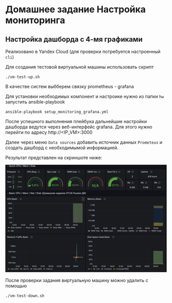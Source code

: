 # Домашнее задание Настройка мониторинга

## Настройка дашборда с 4-мя графиками

Реализовано в Yandex Cloud (для проверки потребуется настроенный `cli`)

Для создания тестовой виртуальной машины использовать скрипт
```
./vm-test-up.sh
```

В качестве систем выбберем связку prometheus - grafana

Для установки необходимых компонент и настроике нужно из папки `hw` запустить ansible-playbook
```
ansible-playbook setup_monitoring_grafana.yml
```

После успешного выполнения плейбука дальнейшие настройки дашборда ведутся через веб-интерфейс grafana. Для этого нужно перейти по адресу http://<IP_VM>:3000

Далее через меню `Data sources` добавить источник данных `Prometeus` и создать дашборд с необходимымой информацией.

Результат представлен на скриншоте ниже:

![alt text](image.png)

После проверки задания виртуальную машину можно удалить с помощью

```
./vm-test-down.sh
```